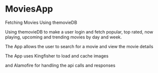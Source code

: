 # MoviesApp
Fetching Movies Using themovieDB

Using themovieDB to make a user login and fetch popular, top rated, now playing, upcoming and trending movies by day and week.

The App allows the user to search for a movie and view the movie details

The App uses Kingfisher to load and cache images

and Alamofire for handling the api calls and responses
